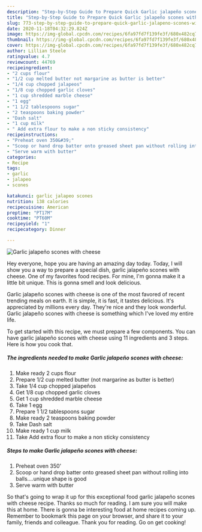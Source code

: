 ```yaml
---
description: "Step-by-Step Guide to Prepare Quick Garlic jalapeño scones with cheese"
title: "Step-by-Step Guide to Prepare Quick Garlic jalapeño scones with cheese"
slug: 773-step-by-step-guide-to-prepare-quick-garlic-jalapeno-scones-with-cheese
date: 2020-11-18T04:32:29.824Z
image: https://img-global.cpcdn.com/recipes/6fa97fd7f139fe3f/680x482cq70/garlic-jalapeno-scones-with-cheese-recipe-main-photo.jpg
thumbnail: https://img-global.cpcdn.com/recipes/6fa97fd7f139fe3f/680x482cq70/garlic-jalapeno-scones-with-cheese-recipe-main-photo.jpg
cover: https://img-global.cpcdn.com/recipes/6fa97fd7f139fe3f/680x482cq70/garlic-jalapeno-scones-with-cheese-recipe-main-photo.jpg
author: Lillian Steele
ratingvalue: 4.7
reviewcount: 44769
recipeingredient:
- "2 cups flour"
- "1/2 cup melted butter not margarine as butter is better"
- "1/4 cup chopped jalapeos"
- "1/8 cup chopped garlic cloves"
- "1 cup shredded marble cheese"
- "1 egg"
- "1 1/2 tablespoons sugar"
- "2 teaspoons baking powder"
- "Dash salt"
- "1 cup milk"
- " Add extra flour to make a non sticky consistency"
recipeinstructions:
- "Preheat oven 350&#39;"
- "Scoop or hand drop batter onto greased sheet pan without rolling into balls....unique shape is good"
- "Serve warm with butter"
categories:
- Recipe
tags:
- garlic
- jalapeo
- scones

katakunci: garlic jalapeo scones 
nutrition: 138 calories
recipecuisine: American
preptime: "PT17M"
cooktime: "PT60M"
recipeyield: "1"
recipecategory: Dinner

---
```



![Garlic jalapeño scones with cheese](https://img-global.cpcdn.com/recipes/6fa97fd7f139fe3f/680x482cq70/garlic-jalapeno-scones-with-cheese-recipe-main-photo.jpg)

Hey everyone, hope you are having an amazing day today. Today, I will show you a way to prepare a special dish, garlic jalapeño scones with cheese. One of my favorites food recipes. For mine, I'm gonna make it a little bit unique. This is gonna smell and look delicious.

Garlic jalapeño scones with cheese is one of the most favored of recent trending meals on earth. It is simple, it is fast, it tastes delicious. It's appreciated by millions every day. They're nice and they look wonderful. Garlic jalapeño scones with cheese is something which I've loved my entire life.




To get started with this recipe, we must prepare a few components. You can have garlic jalapeño scones with cheese using 11 ingredients and 3 steps. Here is how you cook that.

<!--inarticleads1-->

##### The ingredients needed to make Garlic jalapeño scones with cheese:

1. Make ready 2 cups flour
1. Prepare 1/2 cup melted butter (not margarine as butter is better)
1. Take 1/4 cup chopped jalapeños
1. Get 1/8 cup chopped garlic cloves
1. Get 1 cup shredded marble cheese
1. Take 1 egg
1. Prepare 1 1/2 tablespoons sugar
1. Make ready 2 teaspoons baking powder
1. Take Dash salt
1. Make ready 1 cup milk
1. Take  Add extra flour to make a non sticky consistency




<!--inarticleads2-->

##### Steps to make Garlic jalapeño scones with cheese:

1. Preheat oven 350&#39;
1. Scoop or hand drop batter onto greased sheet pan without rolling into balls....unique shape is good
1. Serve warm with butter




So that's going to wrap it up for this exceptional food garlic jalapeño scones with cheese recipe. Thanks so much for reading. I am sure you will make this at home. There is gonna be interesting food at home recipes coming up. Remember to bookmark this page on your browser, and share it to your family, friends and colleague. Thank you for reading. Go on get cooking!
